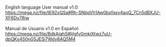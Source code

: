 
English language User manual v1.0:<br>
https://mega.nz/file/tE92xQSa#Rh-SNbpVh1Aw0bsfqsy4aoQ_7Cn5dBXJU-XF6Dv78jw
<br><br>
Manual de Usuario v1.0 en Español:<br>
https://mega.nz/file/BdkAjahS#IjlgfvGmkiXtwz7uU-dpQKs4S0nG5JESi7Wdy8AQ5M4
